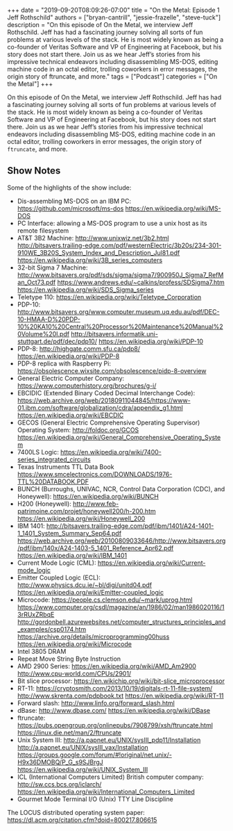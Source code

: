 +++
date = "2019-09-20T08:09:26-07:00"
title = "On the Metal: Episode 1 Jeff Rothschild"
authors = ["bryan-cantrill", "jessie-frazelle", "steve-tuck"]
description = "On this episode of On the Metal, we interview Jeff Rothschild. Jeff has had a fascinating journey solving all sorts of fun problems at various levels of the stack. He is most widely known as being a co-founder of Veritas Software and VP of Engineering at Facebook, but his story does not start there. Join us as we hear Jeff’s stories from his impressive technical endeavors including disassembling MS-DOS, editing machine code in an octal editor, trolling coworkers in error messages, the origin story of ftruncate, and more."
tags = ["Podcast"]
categories = ["On the Metal"]
+++

On this episode of On the Metal, we interview Jeff Rothschild. Jeff has had a 
fascinating journey solving all sorts of fun problems at various levels of the 
stack. He is most widely known as being a co-founder of Veritas Software and VP 
of Engineering at Facebook, but his story does not start there. Join us as we 
hear Jeff’s stories from his impressive technical endeavors including 
disassembling MS-DOS, editing machine code in an octal editor, trolling 
coworkers in error messages, the origin story of `ftruncate`, and more.

## Show Notes

Some of the highlights of the show include: 

- Dis-assembling MS-DOS on an IBM PC: https://github.com/microsoft/ms-dos https://en.wikipedia.org/wiki/MS-DOS
- PC Interface: allowing a MS-DOS program to use a unix host as its remote filesystem
- AT&T 3B2 Machine: http://www.unixwiz.net/3b2.html http://bitsavers.trailing-edge.com/pdf/westernElectric/3b20s/234-301-910WE_3B20S_System_Index_and_Description_Jul81.pdf https://en.wikipedia.org/wiki/3B_series_computers
- 32-bit Sigma 7 Machine: http://www.bitsavers.org/pdf/sds/sigma/sigma7/900950J_Sigma7_RefMan_Oct73.pdf https://www.andrews.edu/~calkins/profess/SDSigma7.htm https://en.wikipedia.org/wiki/SDS_Sigma_series 
- Teletype 110: https://en.wikipedia.org/wiki/Teletype_Corporation
- PDP-10: http://www.bitsavers.org/www.computer.museum.uq.edu.au/pdf/DEC-10-HMAA-D%20PDP-10%20KA10%20Central%20Processor%20Maintenance%20Manual%20Volume%20I.pdf http://bitsavers.informatik.uni-stuttgart.de/pdf/dec/pdp10/ https://en.wikipedia.org/wiki/PDP-10 
- PDP-8: http://highgate.comm.sfu.ca/pdp8/ https://en.wikipedia.org/wiki/PDP-8
- PDP-8 replica with Raspberry Pi: https://obsolescence.wixsite.com/obsolescence/pidp-8-overview
- General Electric Computer Company: https://www.computerhistory.org/brochures/g-i/
- EBCIDIC (Extended Binary Coded Decimal Interchange Code): https://web.archive.org/web/20180911044845/https://www-01.ibm.com/software/globalization/cdra/appendix_g1.html https://en.wikipedia.org/wiki/EBCDIC
- GECOS (General Electric Comprehensive Operating Supervisor) Operating System: http://foldoc.org/GCOS https://en.wikipedia.org/wiki/General_Comprehensive_Operating_System
- 7400LS Logic: https://en.wikipedia.org/wiki/7400-series_integrated_circuits
- Texas Instruments TTL Data Book https://www.smcelectronics.com/DOWNLOADS/1976-TTL%20DATABOOK.PDF
- BUNCH (Burroughs, UNIVAC, NCR, Control Data Corporation (CDC), and Honeywell): https://en.wikipedia.org/wiki/BUNCH
- H200 (Honeywell): http://www.feb-patrimoine.com/projet/honeywell200/h-200.htm  https://en.wikipedia.org/wiki/Honeywell_200
- IBM 1401: http://bitsavers.trailing-edge.com/pdf/ibm/1401/A24-1401-1_1401_System_Summary_Sep64.pdf https://web.archive.org/web/20100809033646/http://www.bitsavers.org/pdf/ibm/140x/A24-1403-5_1401_Reference_Apr62.pdf https://en.wikipedia.org/wiki/IBM_1401
- Current Mode Logic (CML): https://en.wikipedia.org/wiki/Current-mode_logic
- Emitter Coupled Logic (ECL): http://www.physics.dcu.ie/~bl/digi/unitd04.pdf https://en.wikipedia.org/wiki/Emitter-coupled_logic
- Microcode: https://people.cs.clemson.edu/~mark/uprog.html https://www.computer.org/csdl/magazine/an/1986/02/man1986020116/13rRUxZRbqE http://gordonbell.azurewebsites.net/computer_structures_principles_and_examples/csp0174.htm https://archive.org/details/microprogramming00huss  https://en.wikipedia.org/wiki/Microcode
- Intel 3805 DRAM
- Repeat Move String Byte Instruction
- AMD 2900 Series: https://en.wikipedia.org/wiki/AMD_Am2900 http://www.cpu-world.com/CPUs/2901/
- Bit slice processor: https://en.wikichip.org/wiki/bit-slice_microprocessor
- RT-11: https://cryptosmith.com/2013/10/19/digitals-rt-11-file-system/ http://www.skrenta.com/pdpbook.txt https://en.wikipedia.org/wiki/RT-11
- Forward slash: http://www.linfo.org/forward_slash.html
- dBase: http://www.dbase.com/ https://en.wikipedia.org/wiki/DBase
- ftruncate: https://pubs.opengroup.org/onlinepubs/7908799/xsh/ftruncate.html https://linux.die.net/man/2/ftruncate
- Unix System III: http://a.papnet.eu/UNIX/sysIII_pdp11/Installation http://a.papnet.eu/UNIX/sysIII_vax/Installation https://groups.google.com/forum/#!original/net.unix/-H9x36DMOBQ/P_G_s9SJBrgJ https://en.wikipedia.org/wiki/UNIX_System_III
- ICL (International Computers Limited) British computer company: http://sw.ccs.bcs.org/iclarch/ https://en.wikipedia.org/wiki/International_Computers_Limited
- Gourmet Mode Terminal I/O (Unix) TTY Line Discipline


The LOCUS distributed operating system paper: https://dl.acm.org/citation.cfm?doid=800217.806615

